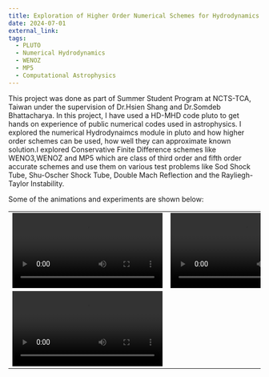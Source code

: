 ```yaml
---
title: Exploration of Higher Order Numerical Schemes for Hydrodynamics
date: 2024-07-01
external_link:
tags:
  - PLUTO
  - Numerical Hydrodynamics
  - WENOZ
  - MP5
  - Computational Astrophysics
---
```


<!--more-->

This project was done as part of Summer Student Program at NCTS-TCA, Taiwan under the supervision of Dr.Hsien Shang and Dr.Somdeb Bhattacharya. In this project, I have used a HD-MHD code pluto to get hands on experience of public numerical codes used in astrophysics. I explored the numerical Hydrodynaimcs module in pluto and how higher order schemes can be used, how well they can approximate known solution.I explored Conservative Finite Difference schemes like WENO3,WENOZ and MP5 which are class of third order and fifth order accurate schemes and use them on various test
problems like Sod Shock Tube, Shu-Oscher Shock Tube, Double Mach Reflection and the Rayliegh-Taylor Instability.

Some of the animations and experiments are shown below:

|                                                        |                                                        |
| ------------------------------------------------------ | ------------------------------------------------------ |
| <video src="animation.mp4" controls="yes">             | <video src="Double_Mach_animation.mp4" controls="yes"> |
| <video src="Rayliegh_Taylor_Multi.mp4" controls="yes"> |
